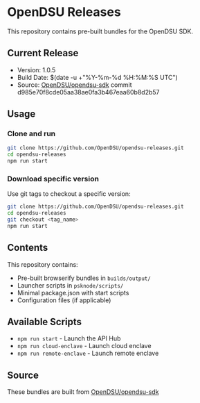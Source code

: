 # OpenDSU Releases

This repository contains pre-built bundles for the OpenDSU SDK.

## Current Release

- Version: 1.0.5
- Build Date: $(date -u +"%Y-%m-%d %H:%M:%S UTC")
- Source: [OpenDSU/opendsu-sdk](https://github.com/OpenDSU/opendsu-sdk) commit d985e70f8cde05aa38ae0fa3b467eaa60b8d2b57

## Usage

### Clone and run

```bash
git clone https://github.com/OpenDSU/opendsu-releases.git
cd opendsu-releases
npm run start
```

### Download specific version

Use git tags to checkout a specific version:

```bash
git clone https://github.com/OpenDSU/opendsu-releases.git
cd opendsu-releases
git checkout <tag_name>
npm run start
```

## Contents

This repository contains:
- Pre-built browserify bundles in `builds/output/`
- Launcher scripts in `psknode/scripts/`
- Minimal package.json with start scripts
- Configuration files (if applicable)

## Available Scripts

- `npm run start` - Launch the API Hub
- `npm run cloud-enclave` - Launch cloud enclave
- `npm run remote-enclave` - Launch remote enclave

## Source

These bundles are built from [OpenDSU/opendsu-sdk](https://github.com/OpenDSU/opendsu-sdk)
